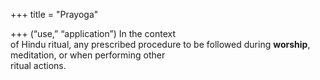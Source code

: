 +++
title = "Prayoga"

+++
(“use,” “application”) In the context  
of Hindu ritual, any prescribed procedure to be followed during **worship**,  
meditation, or when performing other  
ritual actions.